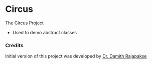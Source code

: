 # Circus
The Circus Project

- Used to demo abstract classes

### Credits

Initial version of this project was developed by [Dr. Damith Rajapakse](https://github.com/damithc)